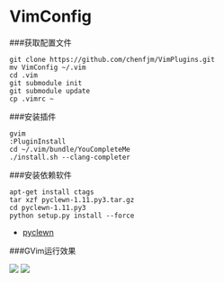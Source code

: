 VimConfig
=========

###获取配置文件  

	git clone https://github.com/chenfjm/VimPlugins.git
	mv VimConfig ~/.vim
	cd .vim
	git submodule init
	git submodule update   
	cp .vimrc ~

###安装插件  

	gvim
	:PluginInstall   
    cd ~/.vim/bundle/YouCompleteMe
    ./install.sh --clang-completer

###安装依赖软件  

	apt-get install ctags
	tar xzf pyclewn-1.11.py3.tar.gz
	cd pyclewn-1.11.py3
	python setup.py install --force  


- [pyclewn](http://pyclewn.sourceforge.net/)  

###GVim运行效果  

![](https://chenfjm.github.io/VimPlugins/images/vim1.png)
![](https://chenfjm.github.io/VimPlugins/images/vim2.png)
